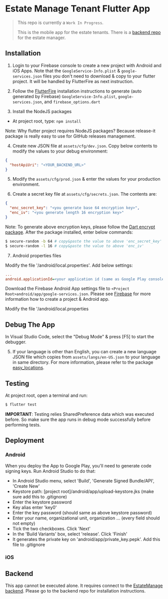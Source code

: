# Estate Manage Tenant Flutter App

> This repo is currently a `Work In Progress`.
>
> This is the mobile app for the estate tenants. There is a [backend repo](https://github.com/simonho288/EstateManage_backend) for the estate manager.

## Installation

1. Login to your Firebase console to create a new project with Android and iOS Apps. Note that the `GoogleService-Info.plist` & `google-services.json` files you don't need to download & copy to your flutter project. It will be handled by FlutterFire as next instruction.

2. Follow the [FlutterFire](https://firebase.flutter.dev/docs/overview/) installation instructions to generate (auto generated by Firebase) `GoogleService-Info.plist`, `google-services.json`, and `firebase_options.dart`

3. Install the NodeJS packages

- At project root, type: `npm install`

Note: Why flutter project requires NodeJS packages? Because release-it package is really easy to use for GitHub releases management.

4. Create new JSON file at `assets/cfg/dev.json`. Copy below contents to modify the values to your debug environment:

```json
{
  "hostApiUri": "<YOUR_BACKEND_URL>"
}
```

5. Modify the `assets/cfg/prod.json` & enter the values for your production environment.

6. Create a secret key file at `assets/cfg/secrets.json`. The contents are:

```json
{
  "enc_secret_key": "<you generate base 64 encryption key>",
  "enc_iv": "<you generate length 16 encryption key>"
}
```

Note: To generate above encryption keys, please follow the [Dart encrypt package](https://pub.dev/packages/encrypt). After the package installed, enter below commands:

```sh
$ secure-random -b 64 # copy&paste the value to above 'enc_secret_key'
$ secure-random -l 16 # copy&paste the value to above 'enc_iv'
```

7. Android properties files

Modify the file '<Project Root>/android/local.properties'. Add below settings:

```ini
...
android.applicationId=<your application id (same as Google Play console)>
```

Download the Firebase Android App settings file to `<Project Root>android/app/google-services.json`. Please see [Firebase](https://firebase.google.com/) for more information how to create a project & Android app.

Modify the file '<Project Root>/android/local.properties

## Debug The App

In Visual Studio Code, select the "Debug Mode" & press [F5] to start the debugger.

5. If your language is other than English, you can create a new language JSON file which copies from `assets/langs/en-US.json` to your language in same directory. For more information, please refer to the package [easy_locations](https://pub.dev/packages/easy_localization).

## Testing

At project root, open a terminal and run:

```sh
$ flutter test
```

**IMPORTANT**: Testing relies SharedPreference data which was executed before. So make sure the app runs in debug mode successfully before performing tests.

## Deployment

### Android

When you deploy the App to Google Play, you'll need to generate code signing keys. Run Android Studio to do that:

- In Android Studio menu, select 'Build', 'Generate Signed Bundle/API', 'Create New'
- Keystore path: [project root]/android/app/upload-keystore.jks (make sure add this to .gitignore)
- Enter the keystore password
- Key alias enter 'key0'
- Enter the key password (should same as above keystore password)
- Enter your name, organizational unit, organization ... (every field should not empty)
- Tick the two checkboxes. Click 'Next'
- In the 'Build Variants' box, select 'release'. Click 'Finish'
- It generates the private key on 'android/app/private_key.pepk'. Add this file to .gitignore

### iOS

<TBD>

## Backend

This app cannot be executed alone. It requires connect to the [EstateManage backend](https://github.com/simonho288/EstateManage_backend). Please go to the backend repo for installation instructions.
